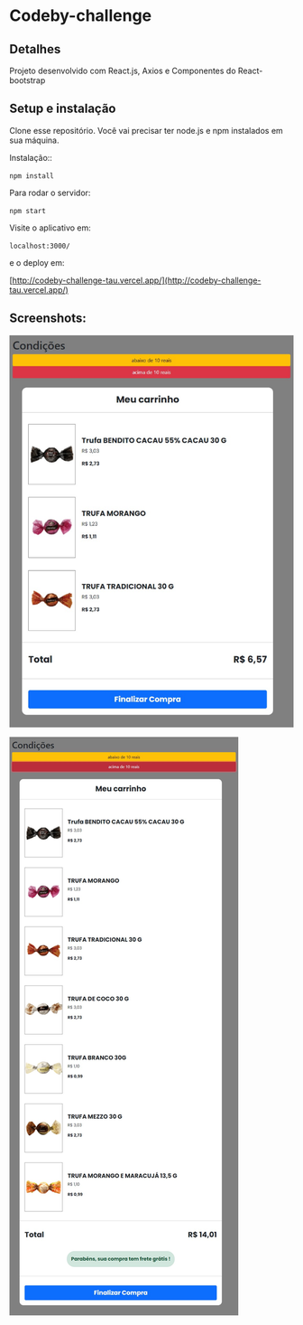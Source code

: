 # Codeby-challenge

## Detalhes
Projeto desenvolvido com React.js, Axios e Componentes do React-bootstrap

## Setup e instalação

Clone esse repositório. Você vai precisar ter node.js e npm instalados em sua máquina.

Instalação::

`npm install`  

Para rodar o servidor:

`npm start`  

Visite o aplicativo em:

`localhost:3000/`  

e o deploy em:

[http://codeby-challenge-tau.vercel.app/](http://codeby-challenge-tau.vercel.app/)


## Screenshots:
![enter image description here](https://raw.githubusercontent.com/wberilo/Codeby-challenge/master/screenshot1.jpg)

![enter image description here](https://raw.githubusercontent.com/wberilo/Codeby-challenge/master/screenshot2.jpg)
